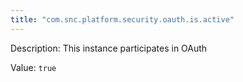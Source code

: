 ```yaml
---
title: "com.snc.platform.security.oauth.is.active"
---
```


Description: This instance participates in OAuth

Value: `true`
